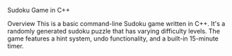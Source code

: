Sudoku Game in C++


Overview
This is a basic command-line Sudoku game written in C++. It's a randomly generated sudoku puzzle that has varying difficulty levels. The game features a hint system, undo functionality, and a built-in 15-minute timer.
